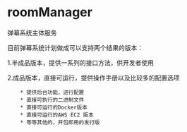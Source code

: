 # roomManager
弹幕系统主体服务

目前弹幕系统计划做成可以支持两个结果的版本：

1.半成品版本，提供一系列的接口方法，供开发者使用

2.成品版本，直接可运行，提供操作手册以及比较多的配置选项
```
    * 提供后台功能，进行配置
    * 直接可执行的二进制文件
    * 直接可运行的Docker版本
    * 直接可运行的AWS EC2 版本
    * 等等其他的，开包即用的发行版
```
